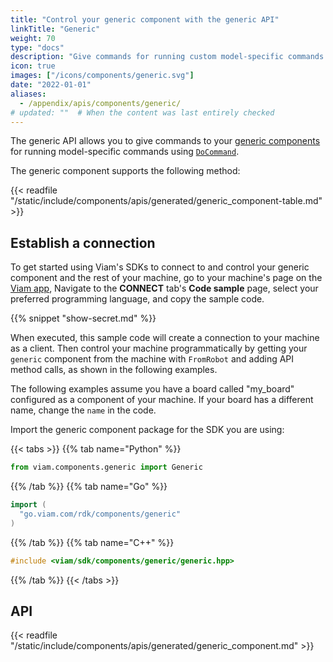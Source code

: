 ```yaml
---
title: "Control your generic component with the generic API"
linkTitle: "Generic"
weight: 70
type: "docs"
description: "Give commands for running custom model-specific commands using DoCommand on your generic components."
icon: true
images: ["/icons/components/generic.svg"]
date: "2022-01-01"
aliases:
  - /appendix/apis/components/generic/
# updated: ""  # When the content was last entirely checked
---
```


The generic API allows you to give commands to your [generic components](/operate/reference/components/generic/) for running model-specific commands using [`DoCommand`](/dev/reference/apis/components/generic/#docommand).

The generic component supports the following method:

{{< readfile "/static/include/components/apis/generated/generic_component-table.md" >}}

## Establish a connection

To get started using Viam's SDKs to connect to and control your generic component and the rest of your machine, go to your machine's page on the [Viam app](https://app.viam.com),
Navigate to the **CONNECT** tab's **Code sample** page, select your preferred programming language, and copy the sample code.

{{% snippet "show-secret.md" %}}

When executed, this sample code will create a connection to your machine as a client.
Then control your machine programmatically by getting your `generic` component from the machine with `FromRobot` and adding API method calls, as shown in the following examples.

The following examples assume you have a board called "my_board" configured as a component of your machine.
If your board has a different name, change the `name` in the code.

Import the generic component package for the SDK you are using:

{{< tabs >}}
{{% tab name="Python" %}}

```python
from viam.components.generic import Generic
```

{{% /tab %}}
{{% tab name="Go" %}}

```go
import (
  "go.viam.com/rdk/components/generic"
)
```

{{% /tab %}}
{{% tab name="C++" %}}

```cpp
#include <viam/sdk/components/generic/generic.hpp>
```

{{% /tab %}}
{{< /tabs >}}

## API

{{< readfile "/static/include/components/apis/generated/generic_component.md" >}}
